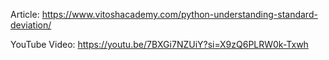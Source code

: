 Article:
https://www.vitoshacademy.com/python-understanding-standard-deviation/

YouTube Video:
https://youtu.be/7BXGi7NZUiY?si=X9zQ6PLRW0k-Txwh
